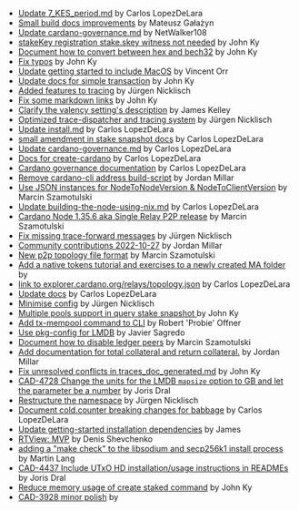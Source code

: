 - [Update 7_KES_period.md](https://github.com/input-output-hk/cardano-node/pull/5131) by Carlos LopezDeLara 
- [Small build docs improvements](https://github.com/input-output-hk/cardano-node/pull/5051) by Mateusz Gałażyn
- [Update cardano-governance.md](https://github.com/input-output-hk/cardano-node/pull/5045) by NetWalker108
- [stakeKey registration stake.skey witness not needed](https://github.com/input-output-hk/cardano-node/pull/4975) by John Ky
- [Document how to convert between hex and bech32](https://github.com/input-output-hk/cardano-node/pull/4974) by John Ky
- [Fix typos](https://github.com/input-output-hk/cardano-node/pull/4964) by John Ky
- [Update getting started to include MacOS](https://github.com/input-output-hk/cardano-node/pull/4952) by Vincent Orr
- [Update docs for simple transaction](https://github.com/input-output-hk/cardano-node/pull/4916) by John Ky
- [Added features to tracing](https://github.com/input-output-hk/cardano-node/pull/4908) by Jürgen Nicklisch
- [Fix some markdown links](https://github.com/input-output-hk/cardano-node/pull/4882) by John Ky
- [Clarify the valency setting's description](https://github.com/input-output-hk/cardano-node/pull/4849) by James Kelley
- [Optimized trace-dispatcher and tracing system](https://github.com/input-output-hk/cardano-node/pull/4811) by Jürgen Nicklisch
- [Update install.md](https://github.com/input-output-hk/cardano-node/pull/4786) by Carlos LopezDeLara 
- [small amendment in stake snapshot docs](https://github.com/input-output-hk/cardano-node/pull/4783) by Carlos LopezDeLara 
- [Update cardano-governance.md](https://github.com/input-output-hk/cardano-node/pull/4768) by Carlos LopezDeLara 
- [Docs for create-cardano](https://github.com/input-output-hk/cardano-node/pull/4767) by Carlos LopezDeLara 
- [Cardano governance documentation](https://github.com/input-output-hk/cardano-node/pull/4719) by Carlos LopezDeLara 
- [Remove cardano-cli address build-script](https://github.com/input-output-hk/cardano-node/pull/4700) by Jordan Millar
- [Use JSON instances for NodeToNodeVersion & NodeToClientVersion](https://github.com/input-output-hk/cardano-node/pull/4691) by Marcin Szamotulski
- [Update building-the-node-using-nix.md](https://github.com/input-output-hk/cardano-node/pull/4613) by Carlos LopezDeLara 
- [Cardano Node 1.35.6 aka Single Relay P2P release](https://github.com/input-output-hk/cardano-node/pull/4612) by Marcin Szamotulski
- [Fix missing trace-forward messages](https://github.com/input-output-hk/cardano-node/pull/4581) by Jürgen Nicklisch
- [Community contributions 2022-10-27](https://github.com/input-output-hk/cardano-node/pull/4567) by Jordan Millar
- [New p2p topology file format](https://github.com/input-output-hk/cardano-node/pull/4563) by Marcin Szamotulski
- [Add a native tokens tutorial and exercises to a newly created MA folder](https://github.com/input-output-hk/cardano-node/pull/4562) by 
- [link to explorer.cardano.org/relays/topology.json](https://github.com/input-output-hk/cardano-node/pull/4545) by Carlos LopezDeLara 
- [Update docs](https://github.com/input-output-hk/cardano-node/pull/4382) by Carlos LopezDeLara 
- [Minimise config](https://github.com/input-output-hk/cardano-node/pull/4351) by Jürgen Nicklisch
- [Multiple pools support in query stake snapshot ](https://github.com/input-output-hk/cardano-node/pull/4279) by John Ky
- [Add tx-mempool command to CLI](https://github.com/input-output-hk/cardano-node/pull/4276) by Robert 'Probie' Offner
- [Use pkg-config for LMDB](https://github.com/input-output-hk/cardano-node/pull/4217) by Javier Sagredo
- [Document how to disable ledger peers](https://github.com/input-output-hk/cardano-node/pull/4209) by Marcin Szamotulski
- [Add documentation for total collateral and return collateral.](https://github.com/input-output-hk/cardano-node/pull/4183) by Jordan Millar
- [Fix unresolved conflicts in traces_doc_generated.md](https://github.com/input-output-hk/cardano-node/pull/4161) by John Ky
- [CAD-4728  Change the units for the LMDB `mapsize` option to GB and let the parameter be a number](https://github.com/input-output-hk/cardano-node/pull/4155) by Joris Dral
- [Restructure the namespace](https://github.com/input-output-hk/cardano-node/pull/4117) by Jürgen Nicklisch
- [Document cold.counter breaking changes for babbage](https://github.com/input-output-hk/cardano-node/pull/4116) by Carlos LopezDeLara 
- [Update getting-started installation dependencies](https://github.com/input-output-hk/cardano-node/pull/4107) by James
- [RTView: MVP](https://github.com/input-output-hk/cardano-node/pull/4105) by Denis Shevchenko
- [adding a "make check" to the libsodium and secp256k1 install process](https://github.com/input-output-hk/cardano-node/pull/4104) by Martin Lang
- [CAD-4437 Include UTxO HD installation/usage instructions in READMEs](https://github.com/input-output-hk/cardano-node/pull/4079) by Joris Dral
- [Reduce memory usage of create staked command](https://github.com/input-output-hk/cardano-node/pull/4021) by John Ky
- [CAD-3928 minor polish](https://github.com/input-output-hk/cardano-node/pull/3701) by 
